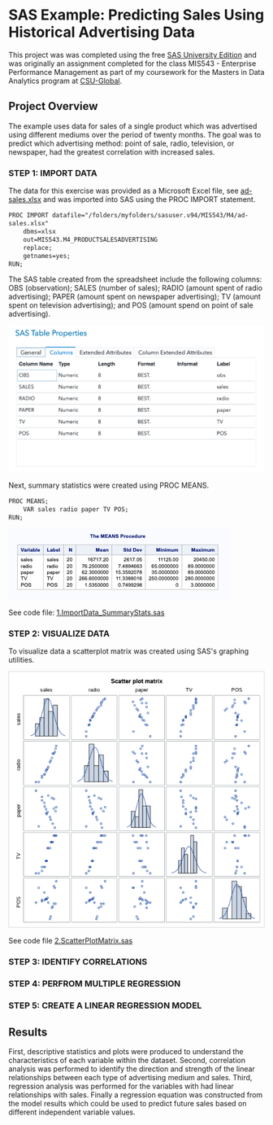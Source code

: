 # SAS Example: Predicting Sales Using Historical Advertising Data
This project was was completed using the free [SAS University Edition](https://www.sas.com/en_us/software/university-edition.html) and was originally an assignment completed for the class MIS543 - Enterprise Performance Management as part of my coursework for the Masters in Data Analytics program at [CSU-Global](https://csuglobal.edu/graduate/masters-degrees/data-analytics).

## Project Overview

The example uses data for sales of a single product which was advertised using different mediums over the period of twenty months. The goal was to predict which advertising method: point of sale, radio, television, or newspaper, had the greatest correlation with increased sales. 

### STEP 1: IMPORT DATA

The data for this exercise was provided as a Microsoft Excel file, see [ad-sales.xlsx](ad-sales.xlsx) and was imported into SAS using the PROC IMPORT statement. 

```
PROC IMPORT datafile="/folders/myfolders/sasuser.v94/MIS543/M4/ad-sales.xlsx"
	dbms=xlsx
	out=MIS543.M4_PRODUCTSALESADVERTISING
	replace;
	getnames=yes;
RUN;
```

The SAS table created from the spreadsheet include the following columns: OBS (observation); SALES (number of sales); RADIO (amount spent of radio advertising); PAPER (amount spent on newspaper advertising); TV (amount spent on television advertising); and POS (amount spend on point of sale advertising). 

![datatable](images/datatable.png)

Next, summary statistics were created using PROC MEANS.

```
PROC MEANS; 
    VAR sales radio paper TV POS;
RUN;
```

![](images/means.png)

See code file: [1.ImportData_SummaryStats.sas](1.ImportData_SummaryStats.sas)

### STEP 2: VISUALIZE DATA

To visualize data a scatterplot matrix was created using SAS's graphing utilities. 

![](images/scatterplot.png)

See code file [2.ScatterPlotMatrix.sas](2.ScatterPlotMatrix.sas) 

### STEP 3: IDENTIFY CORRELATIONS 

### STEP 4: PERFROM MULTIPLE REGRESSION

### STEP 5: CREATE A LINEAR REGRESSION MODEL 



## Results

First, descriptive statistics and plots were produced to understand the characteristics of each variable within the dataset. Second, correlation analysis was performed to identify the direction and strength of the linear relationships between each type of advertising medium and sales. Third, regression analysis was performed for the variables with had linear relationships with sales. Finally a regression equation was constructed from the model results which could be used to predict future sales based on different independent variable values.


